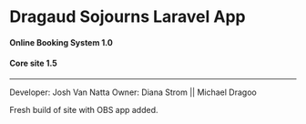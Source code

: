
# Dragaud Sojourns Laravel App

#### Online Booking System 1.0
#### Core site 1.5

----
Developer: Josh Van Natta
Owner: Diana Strom || Michael Dragoo

Fresh build of site with OBS app added.
